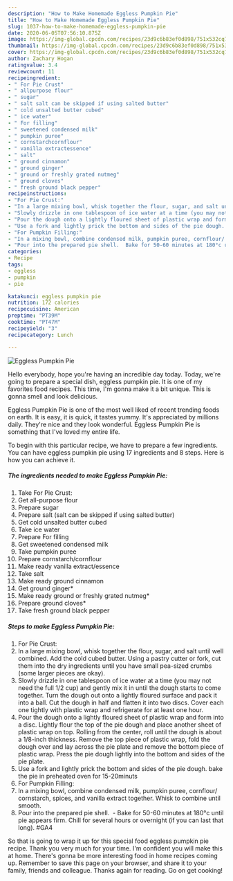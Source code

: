 ```yaml
---
description: "How to Make Homemade Eggless Pumpkin Pie"
title: "How to Make Homemade Eggless Pumpkin Pie"
slug: 1037-how-to-make-homemade-eggless-pumpkin-pie
date: 2020-06-05T07:56:10.875Z
image: https://img-global.cpcdn.com/recipes/23d9c6b83ef0d898/751x532cq70/eggless-pumpkin-pie-recipe-main-photo.jpg
thumbnail: https://img-global.cpcdn.com/recipes/23d9c6b83ef0d898/751x532cq70/eggless-pumpkin-pie-recipe-main-photo.jpg
cover: https://img-global.cpcdn.com/recipes/23d9c6b83ef0d898/751x532cq70/eggless-pumpkin-pie-recipe-main-photo.jpg
author: Zachary Hogan
ratingvalue: 3.4
reviewcount: 11
recipeingredient:
- " For Pie Crust"
- " allpurpose flour"
- " sugar"
- " salt salt can be skipped if using salted butter"
- " cold unsalted butter cubed"
- " ice water"
- " For filling"
- " sweetened condensed milk"
- " pumpkin puree"
- " cornstarchcornflour"
- " vanilla extractessence"
- " salt"
- " ground cinnamon"
- " ground ginger"
- " ground or freshly grated nutmeg"
- " ground cloves"
- " fresh ground black pepper"
recipeinstructions:
- "For Pie Crust:"
- "In a large mixing bowl, whisk together the flour, sugar, and salt until well combined. Add the cold cubed butter. Using a pastry cutter or fork, cut them into the dry ingredients until you have small pea-sized crumbs (some larger pieces are okay)."
- "Slowly drizzle in one tablespoon of ice water at a time (you may not need the full 1/2 cup) and gently mix it in until the dough starts to come together. Turn the dough out onto a lightly floured surface and pack it into a ball. Cut the dough in half and flatten it into two discs. Cover each one tightly with plastic wrap and refrigerate for at least one hour."
- "Pour the dough onto a lightly floured sheet of plastic wrap and form into a disc. Lightly flour the top of the pie dough and place another sheet of plastic wrap on top. Rolling from the center, roll until the dough is about a 1/8-inch thickness. Remove the top piece of plastic wrap, fold the dough over and lay across the pie plate and remove the bottom piece of plastic wrap. Press the pie dough lightly into the bottom and sides of the pie plate."
- "Use a fork and lightly prick the bottom and sides of the pie dough. bake the pie in preheated oven for 15-20minuts"
- "For Pumpkin Filling:"
- "In a mixing bowl, combine condensed milk, pumpkin puree, cornflour/ cornstarch, spices, and vanilla extract together. Whisk to combine until smooth."
- "Pour into the prepared pie shell.  Bake for 50-60 minutes at 180°c until pie appears firm. Chill for several hours or overnight (if you can last that long). #GA4"
categories:
- Recipe
tags:
- eggless
- pumpkin
- pie

katakunci: eggless pumpkin pie 
nutrition: 172 calories
recipecuisine: American
preptime: "PT39M"
cooktime: "PT47M"
recipeyield: "3"
recipecategory: Lunch

---
```



![Eggless Pumpkin Pie](https://img-global.cpcdn.com/recipes/23d9c6b83ef0d898/751x532cq70/eggless-pumpkin-pie-recipe-main-photo.jpg)

Hello everybody, hope you're having an incredible day today. Today, we're going to prepare a special dish, eggless pumpkin pie. It is one of my favorites food recipes. This time, I'm gonna make it a bit unique. This is gonna smell and look delicious.



Eggless Pumpkin Pie is one of the most well liked of recent trending foods on earth. It is easy, it is quick, it tastes yummy. It's appreciated by millions daily. They're nice and they look wonderful. Eggless Pumpkin Pie is something that I've loved my entire life.


To begin with this particular recipe, we have to prepare a few ingredients. You can have eggless pumpkin pie using 17 ingredients and 8 steps. Here is how you can achieve it.

<!--inarticleads1-->

##### The ingredients needed to make Eggless Pumpkin Pie:

1. Take  For Pie Crust:
1. Get  all-purpose flour
1. Prepare  sugar
1. Prepare  salt (salt can be skipped if using salted butter)
1. Get  cold unsalted butter cubed
1. Take  ice water
1. Prepare  For filling
1. Get  sweetened condensed milk
1. Take  pumpkin puree
1. Prepare  cornstarch/cornflour
1. Make ready  vanilla extract/essence
1. Take  salt
1. Make ready  ground cinnamon
1. Get  ground ginger*
1. Make ready  ground or freshly grated nutmeg*
1. Prepare  ground cloves*
1. Take  fresh ground black pepper




<!--inarticleads2-->

##### Steps to make Eggless Pumpkin Pie:

1. For Pie Crust:
1. In a large mixing bowl, whisk together the flour, sugar, and salt until well combined. Add the cold cubed butter. Using a pastry cutter or fork, cut them into the dry ingredients until you have small pea-sized crumbs (some larger pieces are okay).
1. Slowly drizzle in one tablespoon of ice water at a time (you may not need the full 1/2 cup) and gently mix it in until the dough starts to come together. Turn the dough out onto a lightly floured surface and pack it into a ball. Cut the dough in half and flatten it into two discs. Cover each one tightly with plastic wrap and refrigerate for at least one hour.
1. Pour the dough onto a lightly floured sheet of plastic wrap and form into a disc. Lightly flour the top of the pie dough and place another sheet of plastic wrap on top. Rolling from the center, roll until the dough is about a 1/8-inch thickness. Remove the top piece of plastic wrap, fold the dough over and lay across the pie plate and remove the bottom piece of plastic wrap. Press the pie dough lightly into the bottom and sides of the pie plate.
1. Use a fork and lightly prick the bottom and sides of the pie dough. bake the pie in preheated oven for 15-20minuts
1. For Pumpkin Filling:
1. In a mixing bowl, combine condensed milk, pumpkin puree, cornflour/ cornstarch, spices, and vanilla extract together. Whisk to combine until smooth.
1. Pour into the prepared pie shell.  - Bake for 50-60 minutes at 180°c until pie appears firm. Chill for several hours or overnight (if you can last that long). #GA4




So that is going to wrap it up for this special food eggless pumpkin pie recipe. Thank you very much for your time. I'm confident you will make this at home. There's gonna be more interesting food in home recipes coming up. Remember to save this page on your browser, and share it to your family, friends and colleague. Thanks again for reading. Go on get cooking!

